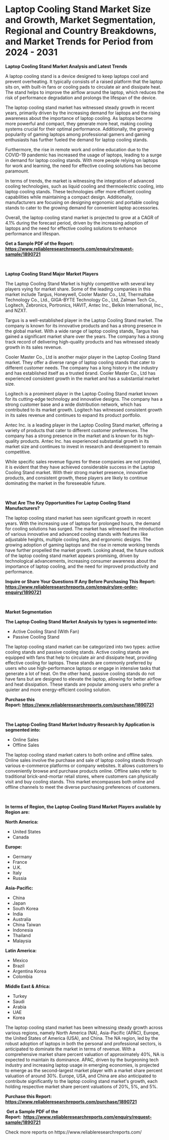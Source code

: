 <p><h1>Laptop Cooling Stand Market Size and Growth, Market Segmentation, Regional and Country Breakdowns, and Market Trends for Period from 2024 -  2031</h1></p><p><strong>Laptop Cooling Stand Market Analysis and Latest Trends</strong></p>
<p><p>A laptop cooling stand is a device designed to keep laptops cool and prevent overheating. It typically consists of a raised platform that the laptop sits on, with built-in fans or cooling pads to circulate air and dissipate heat. The stand helps to improve the airflow around the laptop, which reduces the risk of performance degradation and prolongs the lifespan of the device.</p><p>The laptop cooling stand market has witnessed steady growth in recent years, primarily driven by the increasing demand for laptops and the rising awareness about the importance of laptop cooling. As laptops become more powerful and compact, they generate more heat, making cooling systems crucial for their optimal performance. Additionally, the growing popularity of gaming laptops among professional gamers and gaming enthusiasts has further fueled the demand for laptop cooling stands.</p><p>Furthermore, the rise in remote work and online education due to the COVID-19 pandemic has increased the usage of laptops, leading to a surge in demand for laptop cooling stands. With more people relying on laptops for work and learning, the need for effective cooling solutions has become paramount.</p><p>In terms of trends, the market is witnessing the integration of advanced cooling technologies, such as liquid cooling and thermoelectric cooling, into laptop cooling stands. These technologies offer more efficient cooling capabilities while maintaining a compact design. Additionally, manufacturers are focusing on designing ergonomic and portable cooling stands to cater to the growing demand for convenient laptop accessories.</p><p>Overall, the laptop cooling stand market is projected to grow at a CAGR of 4.1% during the forecast period, driven by the increasing adoption of laptops and the need for effective cooling solutions to enhance performance and lifespan.</p></p>
<p><strong>Get a Sample PDF of the Report:&nbsp; <a href="https://www.reliableresearchreports.com/enquiry/request-sample/1890721">https://www.reliableresearchreports.com/enquiry/request-sample/1890721</a></strong></p>
<p>&nbsp;</p>
<p><strong>Laptop Cooling Stand Major Market Players</strong></p>
<p><p>The Laptop Cooling Stand Market is highly competitive with several key players vying for market share. Some of the leading companies in this market include Targus, Honeywell, Cooler Master Co., Ltd, Thermaltake Technology Co., Ltd., GIGA-BYTE Technology Co., Ltd, Zalman Tech Co., Logitech, Zebronics, Portronics, HAVIT, Antec Inc., Belkin International, Inc., and NZXT.</p><p>Targus is a well-established player in the Laptop Cooling Stand market. The company is known for its innovative products and has a strong presence in the global market. With a wide range of laptop cooling stands, Targus has gained a significant market share over the years. The company has a strong track record of delivering high-quality products and has witnessed steady growth in its sales revenue.</p><p>Cooler Master Co., Ltd is another major player in the Laptop Cooling Stand market. They offer a diverse range of laptop cooling stands that cater to different customer needs. The company has a long history in the industry and has established itself as a trusted brand. Cooler Master Co., Ltd has experienced consistent growth in the market and has a substantial market size.</p><p>Logitech is a prominent player in the Laptop Cooling Stand market known for its cutting-edge technology and innovative designs. The company has a strong customer base and a wide distribution network, which has contributed to its market growth. Logitech has witnessed consistent growth in its sales revenue and continues to expand its product portfolio.</p><p>Antec Inc. is a leading player in the Laptop Cooling Stand market, offering a variety of products that cater to different customer preferences. The company has a strong presence in the market and is known for its high-quality products. Antec Inc. has experienced substantial growth in its market size and continues to invest in research and development to remain competitive.</p><p>While specific sales revenue figures for these companies are not provided, it is evident that they have achieved considerable success in the Laptop Cooling Stand market. With their strong market presence, innovative products, and consistent growth, these players are likely to continue dominating the market in the foreseeable future.</p></p>
<p>&nbsp;</p>
<p><strong>What Are The Key Opportunities For Laptop Cooling Stand Manufacturers?</strong></p>
<p><p>The laptop cooling stand market has seen significant growth in recent years. With the increasing use of laptops for prolonged hours, the demand for cooling solutions has surged. The market has witnessed the introduction of various innovative and advanced cooling stands with features like adjustable heights, multiple cooling fans, and ergonomic designs. The growing adoption of gaming laptops and the rise in remote working trends have further propelled the market growth. Looking ahead, the future outlook of the laptop cooling stand market appears promising, driven by technological advancements, increasing consumer awareness about the importance of laptop cooling, and the need for improved productivity and performance.</p></p>
<p><strong>Inquire or Share Your Questions If Any Before Purchasing This Report: <a href="https://www.reliableresearchreports.com/enquiry/pre-order-enquiry/1890721">https://www.reliableresearchreports.com/enquiry/pre-order-enquiry/1890721</a></strong></p>
<p>&nbsp;</p>
<p><strong>Market Segmentation</strong></p>
<p><strong>The Laptop Cooling Stand Market Analysis by types is segmented into:</strong></p>
<p><ul><li>Active Cooling Stand (With Fan)</li><li>Passive Cooling Stand</li></ul></p>
<p><p>The laptop cooling stand market can be categorized into two types: active cooling stands and passive cooling stands. Active cooling stands are equipped with fans that help to circulate air and dissipate heat, providing effective cooling for laptops. These stands are commonly preferred by users who use high-performance laptops or engage in intensive tasks that generate a lot of heat. On the other hand, passive cooling stands do not have fans but are designed to elevate the laptop, allowing for better airflow and heat dissipation. These stands are popular among users who prefer a quieter and more energy-efficient cooling solution.</p></p>
<p><strong>Purchase this Report:&nbsp;<a href="https://www.reliableresearchreports.com/purchase/1890721">https://www.reliableresearchreports.com/purchase/1890721</a></strong></p>
<p>&nbsp;</p>
<p><strong>The Laptop Cooling Stand Market Industry Research by Application is segmented into:</strong></p>
<p><ul><li>Online Sales</li><li>Offline Sales</li></ul></p>
<p><p>The laptop cooling stand market caters to both online and offline sales. Online sales involve the purchase and sale of laptop cooling stands through various e-commerce platforms or company websites. It allows customers to conveniently browse and purchase products online. Offline sales refer to traditional brick-and-mortar retail stores, where customers can physically visit and buy cooling stands. This market encompasses both online and offline channels to meet the diverse purchasing preferences of customers.</p></p>
<p>&nbsp;</p>
<p><strong>In terms of Region, the Laptop Cooling Stand Market Players available by Region are:</strong></p>
<p>
    <p> <strong> North America: </strong>
        <ul>
            <li>United States</li>
            <li>Canada</li>
        </ul>
        </p> 
    <p> <strong> Europe: </strong>
        <ul>
            <li>Germany</li>
            <li>France</li>
            <li>U.K.</li>
            <li>Italy</li>
            <li>Russia</li>
        </ul>
        </p> 
    <p> <strong> Asia-Pacific: </strong>
        <ul>
            <li>China</li>
            <li>Japan</li>
            <li>South Korea</li>
            <li>India</li>
            <li>Australia</li>
            <li>China Taiwan</li>
            <li>Indonesia</li>
            <li>Thailand</li>
            <li>Malaysia</li>
        </ul>
        </p> 
    <p> <strong> Latin America: </strong>
        <ul>
            <li>Mexico</li>
            <li>Brazil</li>
            <li>Argentina Korea</li>
            <li>Colombia</li>
        </ul>
        </p> 
    <p> <strong> Middle East & Africa: </strong>
        <ul>
            <li>Turkey</li>
            <li>Saudi</li>
            <li>Arabia</li>
            <li>UAE</li>
            <li>Korea</li>
        </ul>
    </p>
    </p>
<p><p>The laptop cooling stand market has been witnessing steady growth across various regions, namely North America (NA), Asia-Pacific (APAC), Europe, the United States of America (USA), and China. The NA region, led by the robust adoption of laptops in both the personal and professional sectors, is anticipated to dominate the market in terms of revenue. With a comprehensive market share percent valuation of approximately 40%, NA is expected to maintain its dominance. APAC, driven by the burgeoning tech industry and increasing laptop usage in emerging economies, is projected to emerge as the second-largest market player with a market share percent valuation of around 30%. Europe, USA, and China are also anticipated to contribute significantly to the laptop cooling stand market's growth, each holding respective market share percent valuations of 20%, 5%, and 5%.</p></p>
<p><strong>Purchase this Report: <a href="https://www.reliableresearchreports.com/purchase/1890721">https://www.reliableresearchreports.com/purchase/1890721</a></strong></p>
<p>&nbsp;<strong>Get a Sample PDF of the Report:&nbsp;&nbsp;<a href="https://www.reliableresearchreports.com/enquiry/request-sample/1890721">https://www.reliableresearchreports.com/enquiry/request-sample/1890721</a></strong></p>
<p><strong></strong></p>
<p>Check more reports on https://www.reliableresearchreports.com/</p>